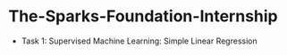 # The-Sparks-Foundation-Internship

- Task 1: Supervised Machine Learning: Simple Linear Regression
